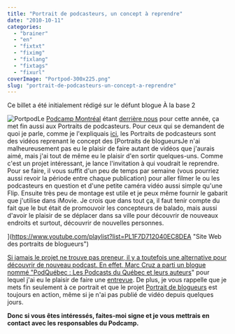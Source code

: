 ```yaml
---
title: "Portrait de podcasteurs, un concept à reprendre"
date: "2010-10-11"
categories: 
  - "brainer"
  - "en"
  - "fixtxt"
  - "fiximg"
  - "fixlang"
  - "fixtags"
  - "fixurl"
coverImage: "Portpod-300x225.png"
slug: "portrait-de-podcasteurs-un-concept-a-reprendre"
---
```


Ce billet a été initialement rédigé sur le défunt blogue À la base 2

![](images/Portpod-300x225.png "Portpod")Le [Podcamp Montréal](https://podcampmontreal.org/ "Site Web de Podcamp Montréal") étant [derrière nous](https://fred.dev/mon-retour-sur-podcamp-montreal-2010/ "Mon retour sur Podcamp Montréal 2010") pour cette année, ça met fin aussi aux Portraits de podcasteurs. Pour ceux qui se demandent de quoi je parle, comme je l'expliquais [ici](https://fred.dev/decouvrir-des-podcasteurs-pour-le-podcamp-montreal/ "Découvrir des podcasteurs pour le Podcamp Montréal"), les Portraits de podcasteurs sont des vidéos reprenant le concept des [Portraits de blogueursJe n'ai malheureusement pas eu le plaisir de faire autant de vidéos que j'aurais aimé, mais j'ai tout de même eu le plaisir d'en sortir quelques-uns. Comme c'est un projet intéressant, je lance l'invitation à qui voudrait le reprendre. Pour se faire, il vous suffit d'un peu de temps par semaine (vous pourriez aussi revoir la période entre chaque publication) pour aller filmer le ou les podcasteurs en question et d'une petite caméra vidéo aussi simple qu'une Flip. Ensuite très peu de montage est utile et je peux même fournir le gabarit que j'utilise dans iMovie. Je crois que dans tout ça, il faut tenir compte du fait que le but était de promouvoir les concepteurs de balado, mais aussi d'avoir le plaisir de se déplacer dans sa ville pour découvrir de nouveaux endroits et surtout, découvrir de nouvelles personnes.

](https://www.youtube.com/playlist?list=PL1F7D712040EC8DEA "Site Web des portraits de blogueurs")

[Si jamais le projet ne trouve pas preneur, il y a toutefois une alternative pour découvrir de nouveau podcast. En effet, Marc Cruz a parti un blogue nommé "](https://www.youtube.com/playlist?list=PL1F7D712040EC8DEA "Site Web des portraits de blogueurs")[PodQuébec : Les Podcasts du Québec et leurs auteurs](https://podquebec.wordpress.com/ "Site Web de PodQuébec")" pour lequel j'ai eu le plaisir de faire une [entrevue](https://podquebec.wordpress.com/2010/09/16/frederic-harper-ou-il-est-tombe-de-dans-quand-il-etait-petit/ "Mon entrevue pour PodQuébec"). De plus, je vous rappelle que je mets fin seulement à ce portrait et que le projet [Portrait de blogueurs](https://www.youtube.com/playlist?list=PL1F7D712040EC8DEA "Site Web des portraits de blogueurs") est toujours en action, même si je n'ai pas publié de vidéo depuis quelques jours.

**Donc si vous êtes intéressés, faites-moi signe et je vous mettrais en contact avec les responsables du Podcamp.**
